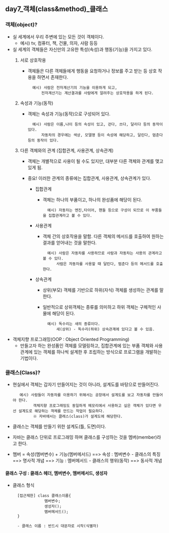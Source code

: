 ## day7_객체(class&method)_클래스

### 객체(object)?
- 실 세계에서 우리 주변에 있는 모든 것이 객체이다.
	- 예시) tv, 컴퓨터, 책, 건물, 의자, 사람 등등
- 실 세계의 객체들은 자신만의 고유한 특성(속성)과 행동(기능)을 가지고 있다.
    1. 서로 상호작용 
        
        - 객체들은 다른 객체들에게 행동을 요청하거나 정보를 주고 받는 등 상호 작용을 하면서 존재한다.
        
                예시) 사람은 전자계산기의 기능을 이용하게 되고, 
                    전자계산기는 계산결과를 사람에게 알려주는 상호작용을 하게 된다.

    2. 속성과 기능(동작)

        - 객체는 속성과 기능(동작)으로 구성되어 있다.

                예시) 사람은 이름,나이 등의 속성이 있고, 걷다, 쓰다, 달리다 등의 동작이 있다.
                    자동차의 경우에는 색상, 모델명 등이 속성에 해당하고, 달린다, 멈춘다 등의 동작이 있다.

    3. 다른 객체와의 관계 (집합관계, 사용관계, 상속관계)

        - 객체는 개별적으로 사용이 될 수도 있지만, 대부분 다른 객체와 관계를 맺고 있게 됨.
        * 중요! 이러한 관계의 종류에는 집합관계, 사용관계, 상속관계가 있다.

            - 집합관계
                - 객체는 하나의 부품이고, 하나의 완성품에 해당이 된다.

                        예시) 자동차는 엔진,타이어, 핸들 등으로 구성이 되므로 이 부품들을 집합관계라고 볼 수 있다.
            
            - 사용관계
                - 객체 간의 상호작용을 말함. 다른 객체의 메서드를 호출하여 원하는 결과를 얻어내는 것을 말한다.

                        예시) 사람은 자동차를 사용하므로 사람과 자동차는 사용의 관계라고 볼 수 있다.
                            사람은 자동차를 사용할 때 달린다, 멈춘다 등의 메서드를 호출한다.
            
            - 상속관계
                - 상위(부모) 객체를 기반으로 하위(자식) 객체를 생성하는 관계를 말한다.
                
                - 일반적으로 상위객체는 종류를 의미하고 하위 객체는 구체적인 사물에 해당이 된다.
                
                        예시) 독수리는 새의 종류이다.  
                            새(상위) - 독수리(하위) 상속관계에 있다고 볼 수 있음.
    
- 객체지향 프로그래밍(OOP : Object Oriented Programming)
    - 만들고자 하는 완성품인 객체를 모델링하고, 집합관계에 있는 부품 객체와 사용 관계에 있는 객체를 하나씩 설계한 후 조립하는 방식으로 프로그램을 개발하는 기법이다.
 

### 클래스(Class)?

- 현실에서 객체는 갑자기 만들어지는 것이 아니라, 설계도를 바탕으로 만들어진다.

	     예시) 사람들이 자동차를 이용하기 위해서는 공장에서 설계도를 보고 자동차를 만들어야 한다.
		       객체지향 프로그래밍도 동일하게 메모리에서 사용하고 싶은 객체가 있다면 우선 설계도로 해당하는 객체를 만드는 작업이 필요하다.
               ※ 자바에서는 클래스(class)가 설계도에 해당한다.

- 클래스는 객체를 만들기 위한 설계도(틀, 도면)이다.
- 자바는 클래스 단위로 프로그래밍 하며 클래스를 구성하는 것을 멤버(member)라고 한다.
- 멤버 = 속성(멤버변수) + 기능(멤버메서드)
		 ==> 속성 : 멤버변수 - 클래스의 특징 ==> 명사적 개념
		 ==> 기능 : 멤버메서드 - 클래스의 행위(동작) ==> 동사적 개념

#### 클래스 구성 : 클래스 헤더, 멤버변수, 멤버메서드, 생성자

- 클래스 형식

        [접근제한] class 클래스이름{
                    멤버변수;
                    생성자();
                    멤버메서드();
        }
    
        - 클래스 이름 : 반드시 대문자로 시작(식별자)